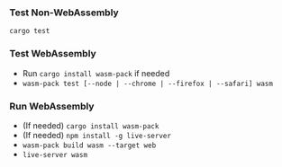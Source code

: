 
### Test Non-WebAssembly

`cargo test`

### Test WebAssembly

- Run `cargo install wasm-pack` if needed
- `wasm-pack test [--node | --chrome | --firefox | --safari] wasm`

### Run WebAssembly

- (If needed) `cargo install wasm-pack`
- (If needed) `npm install -g live-server`
- `wasm-pack build wasm --target web`
- `live-server wasm`
